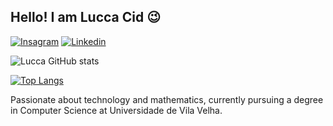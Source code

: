 ## Hello! I am Lucca Cid 😉

[![Insagram](https://img.shields.io/badge/Instagram-E4405F?style=for-the-badge&logo=instagram&logoColor=white)](https://www.instagram.com/luccacidd/)
[![Linkedin](https://img.shields.io/badge/LinkedIn-0077B5?style=for-the-badge&logo=linkedin&logoColor=white)](https://www.linkedin.com/in/luccacidd/)

![Lucca GitHub stats](https://github-readme-stats.vercel.app/api?username=luccacid&show_icons=true&bg_color=00000000)


[![Top Langs](https://github-readme-stats.vercel.app/api/top-langs/?username=luccacid&layout=compact)](https://github.com/anuraghazra/github-readme-stats)


Passionate about technology and mathematics, currently pursuing a degree in Computer Science at Universidade de Vila Velha.
